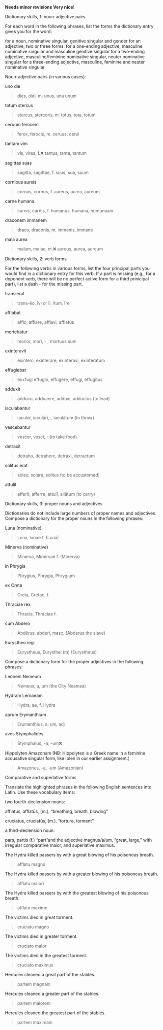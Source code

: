 **Needs minor revisions**
**Very nice!**

Dictionary skills, 1: noun-adjective pairs

For each word in the following phrases, list the forms the dictionary entry gives you for the word:

for a noun, nominative singular, genitive singular and gender
for an adjective, two or three forms:
for a one-ending adjective, masculine nominative singular and masculine genitive singular
for a two-ending adjective, masculine/feminine nominative singular, neuter nominative singular
for a three-ending adjective, masculine, feminine and neuter nominative singular

Noun-adjective pairs (in various cases):

uno die

> dies, diei, m.
> unus, una unum

totum stercus

> stercus, stercoris, m.
> totus, tota, totum

ceruum ferocem

> ferox, ferocis, m.
> ceruus, cerui

tantam vim

> vis, vires, f.❌
> tantus, tanta, tantum

sagittas suas

> sagitta, sagittae, f.
> suus, sua, suum

cornibus aureis

> cornus, cornus, f.
> aureus, aurea, aureum

carne humana

> carnis, carnis, f.
> humanus, humana, humunuam

draconem immanem

> draco, draconis, m.
> immanis, immane

mala aurea

> malum, malae, m.❌
> aureus, aurea, aureum

Dictionary skills, 2: verb forms

For the following verbs in various forms, list the four principal parts you would find in a dictionary entry for this verb. If a part is missing (e.g., for a deponent verb, there will be no perfect active form for a third prinicipal part), list a dash - for the missing part.

transierat

> trans-ĕo, īvi or ĭi, ĭtum, īre

afflabat

> afflo, afflare, afflavi, afflatus

moriebatur

> morior, mori, - , mortuus sum

exinteravit

> exintero, exinterare, exinteravi, exinteratum

effugiebat

> ex+fugi effugio, effugere, effugi, effugitus

adduxit

> adduco, adducere, adduxi, adductus (to lead)

iaculabantur

> iaculor, iaculārī,-, iaculātum (to throw)

vescebantur

> vescor, vesci, -  (to take food)

detraxit

> detraho, detrahere, detraxi, detractum

solitus erat

> soleo, solere, solitus (to be accustomed)

attulit

> afferō, afferre, attulī, allātum (to carry)

Dictionary skills, 3: proper nouns and adjectives

Dictionaries do not include large numbers of proper names and adjectives. Compose a dictionary for the proper nouns in the following phrases:

Luna (nominative)

> Luna, lunae f. (Luna)

Minerva (nominative)

> Minerva, Minervae f. (Minerva)

in Phrygia

> Phrygius, Phrygia, Phrygium

ex Creta

> Creta, Cretae, f.

Thraciae rex

> Thracia, Thraciae f.

cum Abdero

> Abdērus, abderi, masc. (Abderus the slave)

Eurystheo regi

> Eurystheus, Eurysthei (m) (Eurystheus)

Compose a dictionary form for the proper adjectives in the following phrases:

Leonem Nemeum

> Nemeus, a, um (the City Neamea)

Hydram Lernaeam

> Hydra, ae, f. Hydra

aprum Erymanthium

> Erumanthius, a, um, adj

aves Stymphalides

> Stymphalus, -a, -um❌

Hippolyten Amazonam (NB: Hippolyten is a Greek name in a feminine accusative singular form, like Iolen in our earlier assignment.)

> Amazonus, -a, -um (Amazonian)

Comparative and superlative forms

Translate the highlighted phrases in the following English sentences into Latin. Use these vocabulary items:

two fourth-declension nouns:

afflatus, afflatūs, (m.), “breathing, breath, blowing”

cruciatus, cruciatūs, (m.), “torture, torment”

a third-declension noun:

pars, partis (f.) “part”and the adjective magnus/a/um, “great, large,” with irregular comparative maior, and superlative maximus.

The Hydra killed passers by with a great blowing of his poisonous breath.

> afflatu magno

The Hydra killed passers by with a greater blowing of his poisonous breath.

> afflatu maiori

The Hydra killed passers by with the greatest blowing of his poisonous breath.

> afflato maximo

The victims died in great torment.

> cruciatu magno

The victims died in greater torment.

> cruciato maior

The victims died in the greatest torment.

> cruciato maximus

Hercules cleaned a great part of the stables.

> partem magnam 

Hercules cleaned a greater part of the stables.

> partem maiorem 

Hercules cleaned the greatest part of the stables.

> partem maximam 

